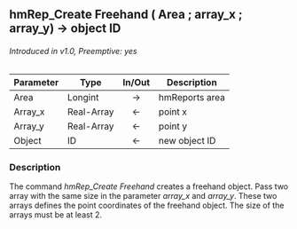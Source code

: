 ## hmRep_Create Freehand ( Area ; array_x ; array_y) → object ID
###### Introduced in v1.0, Preemptive: yes

|Parameter|Type|In/Out|Description
|---|---|:---:|---
|Area|Longint|→|hmReports area
|Array_x|Real-Array|←|point x
|Array_y|Real-Array|←|point y
|Object|ID|←|new object ID

### Description
The command *hmRep_Create Freehand* creates a freehand object. Pass two array with the same size in the parameter *array_x* and *array_y*. These two arrays defines the point coordinates of the freehand object. The size of the arrays must be at least 2.
